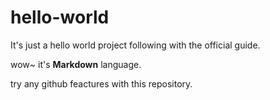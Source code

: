 # hello-world

It's just a hello world project following with the official guide.

wow~ it's **Markdown** language.

try any github feactures with this repository.
